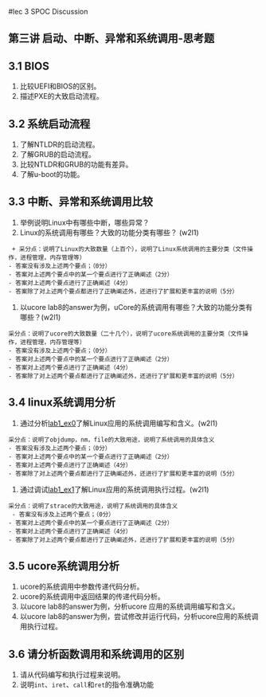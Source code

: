 #lec 3 SPOC Discussion

## 第三讲 启动、中断、异常和系统调用-思考题

## 3.1 BIOS
 1. 比较UEFI和BIOS的区别。
 1. 描述PXE的大致启动流程。

## 3.2 系统启动流程
 1. 了解NTLDR的启动流程。
 1. 了解GRUB的启动流程。
 1. 比较NTLDR和GRUB的功能有差异。
 1. 了解u-boot的功能。

## 3.3 中断、异常和系统调用比较
 1. 举例说明Linux中有哪些中断，哪些异常？
 1. Linux的系统调用有哪些？大致的功能分类有哪些？  (w2l1)
```
 + 采分点：说明了Linux的大致数量（上百个），说明了Linux系统调用的主要分类（文件操作，进程管理，内存管理等）
- 答案没有涉及上述两个要点；（0分）
- 答案对上述两个要点中的某一个要点进行了正确阐述（2分）
- 答案对上述两个要点进行了正确阐述（4分）
- 答案除了对上述两个要点都进行了正确阐述外，还进行了扩展和更丰富的说明（5分）
 ```
 
 1. 以ucore lab8的answer为例，uCore的系统调用有哪些？大致的功能分类有哪些？(w2l1)
 ```
 采分点：说明了ucore的大致数量（二十几个），说明了ucore系统调用的主要分类（文件操作，进程管理，内存管理等）
 - 答案没有涉及上述两个要点；（0分）
- 答案对上述两个要点中的某一个要点进行了正确阐述（2分）
- 答案对上述两个要点进行了正确阐述（4分）
- 答案除了对上述两个要点都进行了正确阐述外，还进行了扩展和更丰富的说明（5分）
 ```
 
## 3.4 linux系统调用分析
 1. 通过分析[lab1_ex0](https://github.com/chyyuu/ucore_lab/blob/master/related_info/lab1/lab1-ex0.md)了解Linux应用的系统调用编写和含义。(w2l1)
 ```
 采分点：说明了objdump，nm，file的大致用途，说明了系统调用的具体含义
 - 答案没有涉及上述两个要点；（0分）
- 答案对上述两个要点中的某一个要点进行了正确阐述（2分）
- 答案对上述两个要点进行了正确阐述（4分）
- 答案除了对上述两个要点都进行了正确阐述外，还进行了扩展和更丰富的说明（5分）
 
 ```
 
 1. 通过调试[lab1_ex1](https://github.com/chyyuu/ucore_lab/blob/master/related_info/lab1/lab1-ex1.md)了解Linux应用的系统调用执行过程。(w2l1)
 ```
 采分点：说明了strace的大致用途，说明了系统调用的具体含义
  - 答案没有涉及上述两个要点；（0分）
- 答案对上述两个要点中的某一个要点进行了正确阐述（2分）
- 答案对上述两个要点进行了正确阐述（4分）
- 答案除了对上述两个要点都进行了正确阐述外，还进行了扩展和更丰富的说明（5分）
 ```
 
## 3.5 ucore系统调用分析
 1. ucore的系统调用中参数传递代码分析。
 1. ucore的系统调用中返回结果的传递代码分析。
 1. 以ucore lab8的answer为例，分析ucore 应用的系统调用编写和含义。
 1. 以ucore lab8的answer为例，尝试修改并运行代码，分析ucore应用的系统调用执行过程。
 
## 3.6 请分析函数调用和系统调用的区别
 1. 请从代码编写和执行过程来说明。
   1. 说明`int`、`iret`、`call`和`ret`的指令准确功能
 

